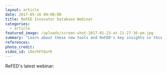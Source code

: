 ```yaml
---
layout: article
date: 2017-05-16 00:00:00
title: ReFED Innovator Database Webinar
categories:
  - article
featured_image: /uploads/screen-shot-2017-01-23-at-11-27-36-pm.jpg
summary: "Learn about these new tools and ReFED's key insights in this webinar series."
references:
photo_credit:
video_id: iDnrhFtQuYE
---
```



ReFED's latest webinar: